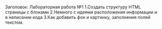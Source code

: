 Заголовок: Лабораторная работа №1
1.Создать структуру HTML страницы с блоками
2.Немного с идеями расположения информации и в написании кода
3.Как добавить фон и картинку, заполнения полей текстом.

